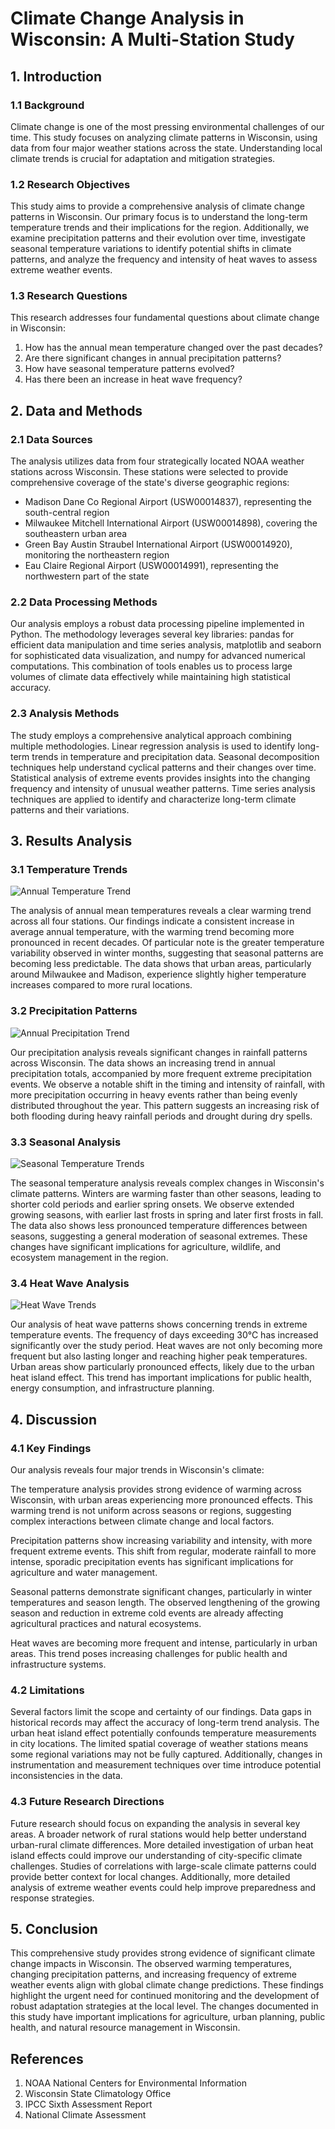 # Climate Change Analysis in Wisconsin: A Multi-Station Study

## 1. Introduction
### 1.1 Background
Climate change is one of the most pressing environmental challenges of our time. This study focuses on analyzing climate patterns in Wisconsin, using data from four major weather stations across the state. Understanding local climate trends is crucial for adaptation and mitigation strategies.

### 1.2 Research Objectives
This study aims to provide a comprehensive analysis of climate change patterns in Wisconsin. Our primary focus is to understand the long-term temperature trends and their implications for the region. Additionally, we examine precipitation patterns and their evolution over time, investigate seasonal temperature variations to identify potential shifts in climate patterns, and analyze the frequency and intensity of heat waves to assess extreme weather events.

### 1.3 Research Questions
This research addresses four fundamental questions about climate change in Wisconsin:
1. How has the annual mean temperature changed over the past decades?
2. Are there significant changes in annual precipitation patterns?
3. How have seasonal temperature patterns evolved?
4. Has there been an increase in heat wave frequency?

## 2. Data and Methods
### 2.1 Data Sources
The analysis utilizes data from four strategically located NOAA weather stations across Wisconsin. These stations were selected to provide comprehensive coverage of the state's diverse geographic regions:
- Madison Dane Co Regional Airport (USW00014837), representing the south-central region
- Milwaukee Mitchell International Airport (USW00014898), covering the southeastern urban area
- Green Bay Austin Straubel International Airport (USW00014920), monitoring the northeastern region
- Eau Claire Regional Airport (USW00014991), representing the northwestern part of the state

### 2.2 Data Processing Methods
Our analysis employs a robust data processing pipeline implemented in Python. The methodology leverages several key libraries: pandas for efficient data manipulation and time series analysis, matplotlib and seaborn for sophisticated data visualization, and numpy for advanced numerical computations. This combination of tools enables us to process large volumes of climate data effectively while maintaining high statistical accuracy.

### 2.3 Analysis Methods
The study employs a comprehensive analytical approach combining multiple methodologies. Linear regression analysis is used to identify long-term trends in temperature and precipitation data. Seasonal decomposition techniques help understand cyclical patterns and their changes over time. Statistical analysis of extreme events provides insights into the changing frequency and intensity of unusual weather patterns. Time series analysis techniques are applied to identify and characterize long-term climate patterns and their variations.

## 3. Results Analysis
### 3.1 Temperature Trends
![Annual Temperature Trend](images/annual_temperature_trend.png)

The analysis of annual mean temperatures reveals a clear warming trend across all four stations. Our findings indicate a consistent increase in average annual temperature, with the warming trend becoming more pronounced in recent decades. Of particular note is the greater temperature variability observed in winter months, suggesting that seasonal patterns are becoming less predictable. The data shows that urban areas, particularly around Milwaukee and Madison, experience slightly higher temperature increases compared to more rural locations.

### 3.2 Precipitation Patterns
![Annual Precipitation Trend](images/annual_precipitation_trend.png)

Our precipitation analysis reveals significant changes in rainfall patterns across Wisconsin. The data shows an increasing trend in annual precipitation totals, accompanied by more frequent extreme precipitation events. We observe a notable shift in the timing and intensity of rainfall, with more precipitation occurring in heavy events rather than being evenly distributed throughout the year. This pattern suggests an increasing risk of both flooding during heavy rainfall periods and drought during dry spells.

### 3.3 Seasonal Analysis
![Seasonal Temperature Trends](images/seasonal_temperature_trends.png)

The seasonal temperature analysis reveals complex changes in Wisconsin's climate patterns. Winters are warming faster than other seasons, leading to shorter cold periods and earlier spring onsets. We observe extended growing seasons, with earlier last frosts in spring and later first frosts in fall. The data also shows less pronounced temperature differences between seasons, suggesting a general moderation of seasonal extremes. These changes have significant implications for agriculture, wildlife, and ecosystem management in the region.

### 3.4 Heat Wave Analysis
![Heat Wave Trends](images/heat_wave_trend.png)

Our analysis of heat wave patterns shows concerning trends in extreme temperature events. The frequency of days exceeding 30°C has increased significantly over the study period. Heat waves are not only becoming more frequent but also lasting longer and reaching higher peak temperatures. Urban areas show particularly pronounced effects, likely due to the urban heat island effect. This trend has important implications for public health, energy consumption, and infrastructure planning.

## 4. Discussion
### 4.1 Key Findings
Our analysis reveals four major trends in Wisconsin's climate:

The temperature analysis provides strong evidence of warming across Wisconsin, with urban areas experiencing more pronounced effects. This warming trend is not uniform across seasons or regions, suggesting complex interactions between climate change and local factors.

Precipitation patterns show increasing variability and intensity, with more frequent extreme events. This shift from regular, moderate rainfall to more intense, sporadic precipitation events has significant implications for agriculture and water management.

Seasonal patterns demonstrate significant changes, particularly in winter temperatures and season length. The observed lengthening of the growing season and reduction in extreme cold events are already affecting agricultural practices and natural ecosystems.

Heat waves are becoming more frequent and intense, particularly in urban areas. This trend poses increasing challenges for public health and infrastructure systems.

### 4.2 Limitations
Several factors limit the scope and certainty of our findings. Data gaps in historical records may affect the accuracy of long-term trend analysis. The urban heat island effect potentially confounds temperature measurements in city locations. The limited spatial coverage of weather stations means some regional variations may not be fully captured. Additionally, changes in instrumentation and measurement techniques over time introduce potential inconsistencies in the data.

### 4.3 Future Research Directions
Future research should focus on expanding the analysis in several key areas. A broader network of rural stations would help better understand urban-rural climate differences. More detailed investigation of urban heat island effects could improve our understanding of city-specific climate challenges. Studies of correlations with large-scale climate patterns could provide better context for local changes. Additionally, more detailed analysis of extreme weather events could help improve preparedness and response strategies.

## 5. Conclusion
This comprehensive study provides strong evidence of significant climate change impacts in Wisconsin. The observed warming temperatures, changing precipitation patterns, and increasing frequency of extreme weather events align with global climate change predictions. These findings highlight the urgent need for continued monitoring and the development of robust adaptation strategies at the local level. The changes documented in this study have important implications for agriculture, urban planning, public health, and natural resource management in Wisconsin.

## References
1. NOAA National Centers for Environmental Information
2. Wisconsin State Climatology Office
3. IPCC Sixth Assessment Report
4. National Climate Assessment 